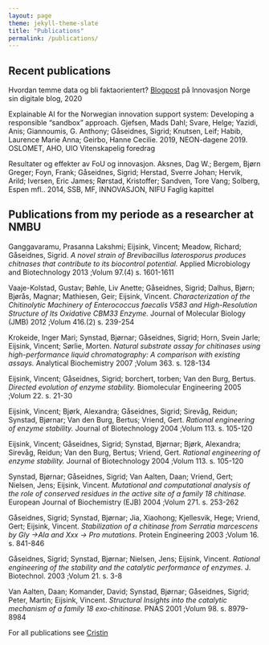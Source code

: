 ```yaml
---
layout: page
theme: jekyll-theme-slate
title: "Publications"
permalink: /publications/
---
```

## Recent publications

Hvordan temme data og bli faktaorientert? [Blogpost](https://www.innovasjonnorge.no/no/subsites/digIN/datadrevet-utvikling/hvordan-temme-data-og-bli-faktabasert/) på Innovasjon Norge sin digitale blog, 2020 

Explainable AI for the Norwegian innovation support system: Developing a responsible “sandbox” approach.
Gjefsen, Mads Dahl; Svare, Helge; Yazidi, Anis; Giannoumis, G. Anthony; Gåseidnes, Sigrid; Knutsen, Leif; Habib, Laurence Marie Anna; Geirbo, Hanne Cecilie. 2019, NEON-dagene 2019. OSLOMET, AHO, UIO
Vitenskapelig foredrag

Resultater og effekter av FoU og innovasjon.
Aksnes, Dag W.; Bergem, Bjørn Greger; Foyn, Frank; Gåseidnes, Sigrid; Herstad, Sverre Johan; Hervik, Arild; Iversen, Eric James; Rørstad, Kristoffer; Sandven, Tore Vang; Solberg, Espen mfl.. 2014, SSB, MF, INNOVASJON, NIFU
Faglig kapittel


## Publications from my periode as a researcher at NMBU

Ganggavaramu, Prasanna Lakshmi; Eijsink, Vincent; Meadow, Richard; Gåseidnes, Sigrid.
*A novel strain of Brevibacillus laterosporus produces chitnases that contribute to its biocontrol potential.* Applied Microbiology and Biotechnology 2013 ;Volum 97.(4) s. 1601-1611
 
Vaaje-Kolstad, Gustav; Bøhle, Liv Anette; Gåseidnes, Sigrid; Dalhus, Bjørn; Bjørås, Magnar; Mathiesen, Geir; Eijsink, Vincent.
*Characterization of the Chitinolytic Machinery of Enterococcus faecalis V583 and High-Resolution Structure of Its Oxidative CBM33 Enzyme.* Journal of Molecular Biology (JMB) 2012 ;Volum 416.(2) s. 239-254

Krokeide, Inger Mari; Synstad, Bjørnar; Gåseidnes, Sigrid; Horn, Svein Jarle; Eijsink, Vincent; Sørlie, Morten.
*Natural substrate assay for chitinases using high-performance liquid chromatography: A comparison with existing assays.* Analytical Biochemistry 2007 ;Volum 363. s. 128-134

Eijsink, Vincent; Gåseidnes, Sigrid; borchert, torben; Van den Burg, Bertus.
*Directed evolution of enzyme stability.* Biomolecular Engineering 2005 ;Volum 22. s. 21-30

Eijsink, Vincent; Bjørk, Alexandra; Gåseidnes, Sigrid; Sirevåg, Reidun; Synstad, Bjørnar; Van den Burg, Bertus; Vriend, Gert.
*Rational engineering of enzyme stability.* Journal of Biotechnology 2004 ;Volum 113. s. 105-120
  
Eijsink, Vincent; Gåseidnes, Sigrid; Synstad, Bjørnar; Bjørk, Alexandra; Sirevåg, Reidun; Van den Burg, Bertus; Vriend, Gert.
*Rational engineering of enzyme stability.* Journal of Biotechnology 2004 ;Volum 113. s. 105-120
 
Synstad, Bjørnar; Gåseidnes, Sigrid; Van Aalten, Daan; Vriend, Gert; Nielsen, Jens; Eijsink, Vincent.
*Mutational and computational analysis of the role of conserved residues in the active site of a family 18 chitinase.* European Journal of Biochemistry (EJB) 2004 ;Volum 271. s. 253-262

Gåseidnes, Sigrid; Synstad, Bjørnar; Jia, Xiaohong; Kjellesvik, Hege; Vriend, Gert; Eijsink, Vincent.
*Stabilization of a chitinase from Serratia marcescens by Gly ->Ala and Xxx -> Pro mutations.* Protein Engineering 2003 ;Volum 16. s. 841-846
 
Gåseidnes, Sigrid; Synstad, Bjørnar; Nielsen, Jens; Eijsink, Vincent.
*Rational engineering of the stability and the catalytic performance of enzymes.* J. Biotechnol. 2003 ;Volum 21. s. 3-8
 
Van Aalten, Daan; Komander, David; Synstad, Bjørnar; Gåseidnes, Sigrid; Peter, Martin; Eijsink, Vincent.
*Structural Insights into the catalytic mechanism of a family 18 exo-chitinase.* PNAS 2001 ;Volum 98. s. 8979-8984

For all publications see [Cristin](https://app.cristin.no/search.jsf?t=sigrid%20g%C3%A5seidnes)
